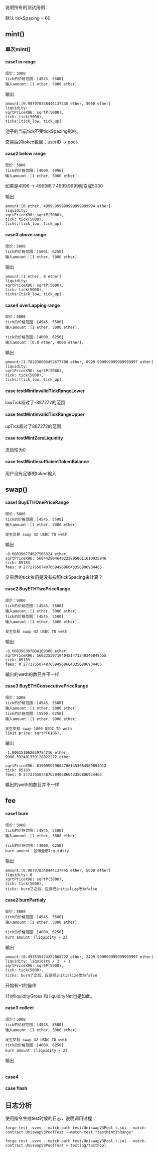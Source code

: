 说明所有的测试用例：

默认 tickSpacing = 60





## mint()

### 单次mint()

#### case1 in range

```
现价：5000
tick的价格范围：[4545, 5500]
输入amount：[1 ether, 5000 ether].
```

输出

```
amount:[0.987078348444137445 ether, 5000 ether]
liquidity: 
sqrtPriceX96: sqrtP(5000),
tick: tick(5000),
ticks:[tick_low, tick_up]
```

池子的当前tick不受tickSpacing影响。

交易后的token数目：userID -> pool。

#### case2 below range

```
现价：5000
tick的价格范围：[4000, 4996]
输入amount：[1 ether, 5000 ether].
```

如果是4996 -> 4999呢？4999.9999就变成5000

输出

```
amount:[0 ether, 4999.999999999999999994 ether]
liquidity: 
sqrtPriceX96: sqrtP(5000),
tick: tick(5000),
ticks:[tick_low, tick_up]
```

#### case3 above range

```
现价：5000
tick的价格范围：[5001, 6250]
输入amount：[1 ether, 5000 ether].
```

输出

```
amount:[1 ether, 0 ether]
liquidity: 
sqrtPriceX96: sqrtP(5000),
tick: tick(5000),
ticks:[tick_low, tick_up]
```

#### case4 overLapping range

```
现价：5000
tick的价格范围：[4545, 5500]
输入amount：[1 ether, 5000 ether].
```

```
tick的价格范围：[4000, 6250]
输入amount：[0.8 ether, 4000 ether].
```

输出

```
amount:[1.782930003452677700 ether, 8999.999999999999999997 ether]
liquidity: 
sqrtPriceX96: sqrtP(5000),
tick: tick(5000),
ticks:[tick_low, tick_up]
```

#### case testMintInvalidTickRangeLower

lowTick超过了-887272的范围

#### case testMintInvalidTickRangeUpper

upTick超过了887272的范围

#### case testMintZeroLiquidity

流动性为0

#### case testMintInsufficientTokenBalance

用户没有足够的token输入

## swap()

#### case1 BuyETHOnePriceRange

```
现价：5000
tick的价格范围：[4545, 5500]
输入amount：[1 ether, 5000 ether].
```

```
发生交易 swap 42 USDC TO weth
```

输出

```
-0.008396774627565324 ether,
sqrtPriceX96: 5604429046402228950611610935846
tick: 85183
fees: 0 27727650748765949686643356806934465
```

交易后的tick依旧是没有按照tickSpacing来计算？

#### case2 BuyETHTwoPriceRange

```
现价：5000
tick的价格范围：[4545, 5500]
输入amount：[1 ether, 5000 ether].
tick的价格范围：[4545, 5500]
输入amount：[1 ether, 5000 ether].
```

```
发生交易 swap 42 USDC TO weth
```

输出

```
-0.008398387004109300 ether,
sqrtPriceX96: 5603353071940421471240346849555
tick: 85183
fees: 0 27727650748765949686643356806934465
```

输出的weth的数目并不一样

#### case3 BuyETHConsecutivePriceRange

```
现价：5000
tick的价格范围：[4545, 5500]
输入amount：[1 ether, 5000 ether].
tick的价格范围：[5500, 6250]
输入amount：[1 ether, 5000 ether].
```

```
发生交易 swap 1000 USDC TO weth
limit price: sqrtP(6106),
```

输出

```
-1.806151062659754716 ether,
9908.332401339128822272 ether

sqrtPriceX96: 6190959796047061453084569894912
tick: 85183
fees: 0 27727650748765949686643356806934465
```

输出的weth的数目并不一样







## fee

#### case1 burn

```
现价：5000
tick的价格范围：[4545, 5500]
输入amount：[1 ether, 5000 ether].
```

```
tick的价格范围：[4000, 6250]
burn amount：按照全部liquidity
```

输出

```
amount:[0.987078348444137445 ether, 5000 ether]
liquidity: 0
sqrtPriceX96: sqrtP(5000),
tick: tick(5000),
ticks: burn了之后，应该把initialize改为false
```

#### case2 burnPartialy

```
现价：5000
tick的价格范围：[4545, 5500]
输入amount：[1 ether, 5000 ether].
```

```
tick的价格范围：[4000, 6250]
burn amount：[liquidity / 2]
```

输出

```
amount:[0.493539174222068722 ether, 2499.999999999999999997 ether]
liquidity: liquidity / 2  + 1
sqrtPriceX96: sqrtP(5000),
tick: tick(5000),
ticks: burn了之后，应该把initialize改为false
```

开始有+1的操作

针对liquidityGross 和 liquidityNet也是如此。

#### case3 collect

```
现价：5000
tick的价格范围：[4545, 5500]
输入amount：[1 ether, 5000 ether].
```

```
发生交易 swap 42 USDC TO weth
tick的价格范围：[4000, 6250]
burn amount：[liquidity / 2]
```

输出

```

```

#### case4

#### case flash

## 日志分析

使用指令生成test时候的日志，说明调用过程：

```
forge test -vvvv --match-path test/UniswapV3Pool.t.sol --match-contract UniswapV3PoolTest --match-test "testMintInRange"

forge test -vvvv --match-path test/UniswapV3Pool.t.sol --match-contract UniswapV3PoolTest > testlog/testPool
```




